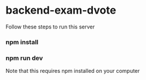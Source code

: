 # backend-exam-dvote

Follow these steps to run this server

### npm install
### npm run dev

Note that this requires npm installed on your computer
